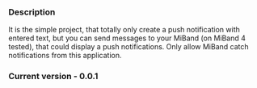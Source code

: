 ### Description

It is the simple project, that totally only create a push notification with entered text, but you can send messages to your MiBand (on MiBand 4 tested), that could display a push notifications. Only allow MiBand catch notifications from this application.

### Current version - 0.0.1

 